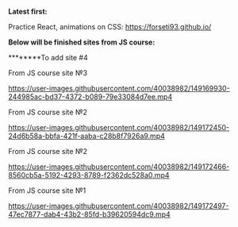 <b>Latest first:</b>

Practice React, animations on CSS:
https://forseti93.github.io/

<b>Below will be finished sites from JS course:</b>

********To add site #4


From JS course site №3

https://user-images.githubusercontent.com/40038982/149169930-244985ac-bd37-4372-b089-79e33084d7ee.mp4


From JS course site №2

https://user-images.githubusercontent.com/40038982/149172450-24d6b58a-bbfa-421f-aaba-c28b8f7926a9.mp4


From JS course site №2

https://user-images.githubusercontent.com/40038982/149172466-8560cb5a-5192-4293-8789-f2362dc528a0.mp4


From JS course site №1

https://user-images.githubusercontent.com/40038982/149172497-47ec7877-dab4-43b2-85fd-b39620594dc9.mp4

